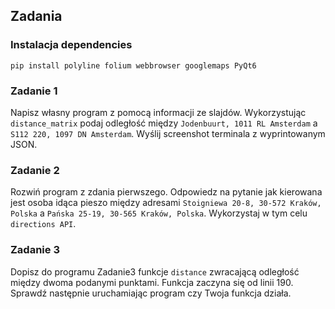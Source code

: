 ## Zadania

### Instalacja dependencies
`pip install polyline folium webbrowser googlemaps PyQt6` 

### Zadanie 1
Napisz własny program z pomocą informacji ze slajdów. Wykorzystując `distance_matrix` podaj odległość między `Jodenbuurt, 1011 RL Amsterdam` a `S112 220, 1097 DN Amsterdam`. Wyślij screenshot terminala z wyprintowanym JSON.

### Zadanie 2
Rozwiń program z zdania pierwszego. Odpowiedz na pytanie jak kierowana jest osoba idąca pieszo między adresami `Stoigniewa 20-8, 30-572 Kraków, Polska` a `Pańska 25-19, 30-565 Kraków, Polska`. Wykorzystaj w tym celu `directions API`.

### Zadanie 3
Dopisz do programu Zadanie3 funkcje `distance` zwracającą odległość między dwoma podanymi punktami. Funkcja zaczyna się od linii 190. Sprawdź następnie uruchamiając program czy Twoja funkcja działa.
